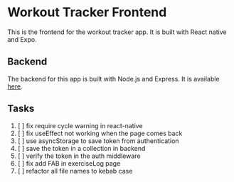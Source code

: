 # Workout Tracker Frontend

This is the frontend for the workout tracker app. It is built with React native and Expo.

## Backend

The backend for this app is built with Node.js and Express. It is available [here](https://github.com/Chaitanya-Shahare/workout-tracker-backend).

## Tasks

1. [ ] fix require cycle warning in react-native
2. [ ] fix useEffect not working when the page comes back
3. [ ] use asyncStorage to save token from authentication
4. [ ] save the token in a collection in backend
5. [ ] verify the token in the auth middleware
6. [ ] fix add FAB in exerciseLog page
7. [ ] refactor all file names to kebab case
